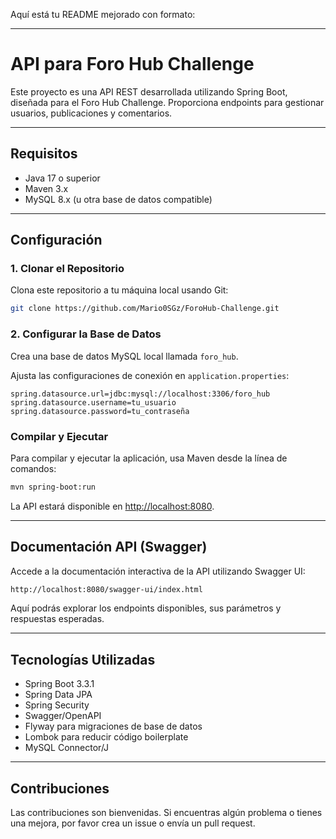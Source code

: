 Aquí está tu README mejorado con formato:

---

# API para Foro Hub Challenge

Este proyecto es una API REST desarrollada utilizando Spring Boot, diseñada para el Foro Hub Challenge. Proporciona endpoints para gestionar usuarios, publicaciones y comentarios.

---

## Requisitos

- Java 17 o superior
- Maven 3.x
- MySQL 8.x (u otra base de datos compatible)

---

## Configuración

### 1. Clonar el Repositorio

Clona este repositorio a tu máquina local usando Git:

```bash
git clone https://github.com/Mario0SGz/ForoHub-Challenge.git
```

### 2. Configurar la Base de Datos

Crea una base de datos MySQL local llamada `foro_hub`.

Ajusta las configuraciones de conexión en `application.properties`:

```properties
spring.datasource.url=jdbc:mysql://localhost:3306/foro_hub
spring.datasource.username=tu_usuario
spring.datasource.password=tu_contraseña
```

### Compilar y Ejecutar

Para compilar y ejecutar la aplicación, usa Maven desde la línea de comandos:

```bash
mvn spring-boot:run
```

La API estará disponible en [http://localhost:8080](http://localhost:8080).

---

## Documentación API (Swagger)

Accede a la documentación interactiva de la API utilizando Swagger UI:

```bash
http://localhost:8080/swagger-ui/index.html
```

Aquí podrás explorar los endpoints disponibles, sus parámetros y respuestas esperadas.

---

## Tecnologías Utilizadas

- Spring Boot 3.3.1
- Spring Data JPA
- Spring Security
- Swagger/OpenAPI
- Flyway para migraciones de base de datos
- Lombok para reducir código boilerplate
- MySQL Connector/J

---

## Contribuciones

Las contribuciones son bienvenidas. Si encuentras algún problema o tienes una mejora, por favor crea un issue o envía un pull request.
